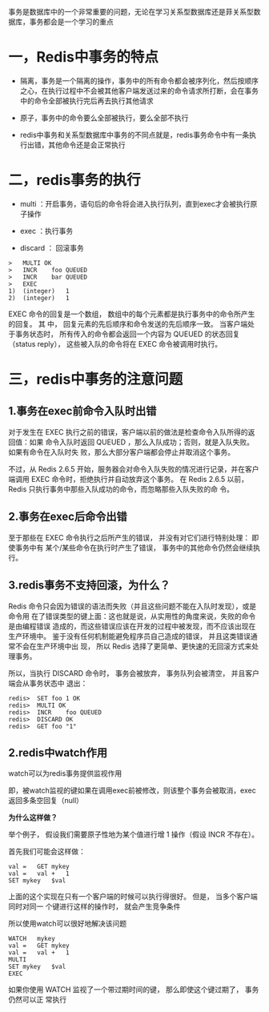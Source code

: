 事务是数据库中的一个非常重要的问题，无论在学习关系型数据库还是菲关系型数据库，事务都会是一个学习的重点

# 一，Redis中事务的特点

* 隔离，事务是一个隔离的操作，事务中的所有命令都会被序列化，然后按顺序之心，在执行过程中不会被其他客户端发送过来的命令请求所打断，会在事务中的命令全部被执行完后再去执行其他请求

* 原子，事务中的命令要么全部被执行，要么全部不执行

* redis中事务和关系型数据库中事务的不同点就是，redis事务命令中有一条执行出错，其他命令还是会正常执行


# 二，redis事务的执行

* multi ：开启事务，语句后的命令将会进入执行队列，直到exec才会被执行原子操作

* exec ：执行事务

* discard ： 回滚事务

```shell
>	MULTI OK
>	INCR	foo QUEUED
>	INCR	bar QUEUED
>	EXEC 
1)	(integer)	1 
2)	(integer)	1
```
EXEC	命令的回复是一个数组，	数组中的每个元素都是执行事务中的命令所产生的回复。	其 中，	回复元素的先后顺序和命令发送的先后顺序一致。
当客户端处于事务状态时，	所有传入的命令都会返回一个内容为		QUEUED		的状态回复 （status	reply），	这些被入队的命令将在	EXEC	命令被调用时执行。

# 三，redis中事务的注意问题

## 1.事务在exec前命令入队时出错

对于发生在	EXEC	执行之前的错误，客户端以前的做法是检查命令入队所得的返回值：如果 命令入队时返回		QUEUED		，那么入队成功；否则，就是入队失败。如果有命令在入队时失 败，那么大部分客户端都会停止并取消这个事务。

不过，从	Redis	2.6.5	开始，服务器会对命令入队失败的情况进行记录，并在客户端调用 EXEC	命令时，拒绝执行并自动放弃这个事务。 在	Redis	2.6.5	以前，	Redis	只执行事务中那些入队成功的命令，而忽略那些入队失败的命 令。

## 2.事务在exec后命令出错

至于那些在	EXEC	命令执行之后所产生的错误，	并没有对它们进行特别处理：	即使事务中有 某个/某些命令在执行时产生了错误，	事务中的其他命令仍然会继续执行。

## 3.redis事务不支持回滚，为什么？

Redis	命令只会因为错误的语法而失败（并且这些问题不能在入队时发现），或是命令用 在了错误类型的键上面：这也就是说，从实用性的角度来说，失败的命令是由编程错误 造成的，而这些错误应该在开发的过程中被发现，而不应该出现在生产环境中。 鉴于没有任何机制能避免程序员自己造成的错误，	并且这类错误通常不会在生产环境中出 现，	所以	Redis	选择了更简单、更快速的无回滚方式来处理事务。


所以，当执行	DISCARD	命令时，	事务会被放弃，	事务队列会被清空，	并且客户端会从事务状态中 退出：
```shell
redis>	SET	foo	1 OK
redis>	MULTI OK
redis>	INCR	foo QUEUED
redis>	DISCARD OK
redis>	GET	foo "1"
```

## 2.redis中watch作用

watch可以为redis事务提供监视作用

即，被watch监视的键如果在调用exec前被修改，则该整个事务会被取消，exec返回多条空回复（null）

**为什么这样做？**

举个例子，	假设我们需要原子性地为某个值进行增		1		操作（假设	INCR	不存在）。

首先我们可能会这样做：
```shell
val	=	GET	mykey 
val	=	val	+	1 
SET	mykey	$val
```
上面的这个实现在只有一个客户端的时候可以执行得很好。	但是，	当多个客户端同时对同一 个键进行这样的操作时，	就会产生竞争条件

所以使用watch可以很好地解决该问题
```shell
WATCH	mykey
val	=	GET	mykey 
val	=	val	+	1
MULTI 
SET	mykey	$val 
EXEC
```

如果你使用	WATCH	监视了一个带过期时间的键，	那么即使这个键过期了，	事务仍然可以正 常执行